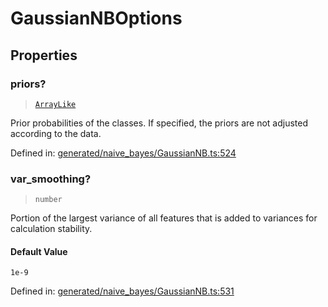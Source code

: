 # GaussianNBOptions

## Properties

### priors?

> [`ArrayLike`](../types/ArrayLike.md)

Prior probabilities of the classes. If specified, the priors are not adjusted according to the data.

Defined in:  [generated/naive\_bayes/GaussianNB.ts:524](https://github.com/transitive-bullshit/scikit-learn-ts/blob/b59c1ff/packages/sklearn/src/generated/naive_bayes/GaussianNB.ts#L524)

### var\_smoothing?

> `number`

Portion of the largest variance of all features that is added to variances for calculation stability.

#### Default Value

`1e-9`

Defined in:  [generated/naive\_bayes/GaussianNB.ts:531](https://github.com/transitive-bullshit/scikit-learn-ts/blob/b59c1ff/packages/sklearn/src/generated/naive_bayes/GaussianNB.ts#L531)
